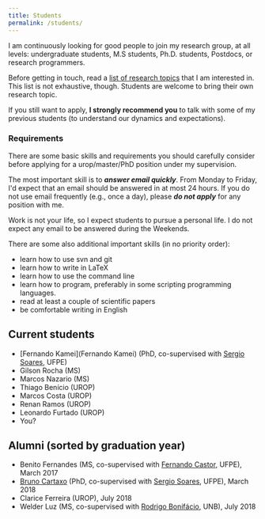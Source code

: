 ```yaml
---
title: Students
permalink: /students/
---
```

I am continuously looking for good people to join my research group, at all levels: undergraduate students, M.S students, Ph.D. students, Postdocs, or research programmers.

Before getting in touch, read a [list of research topics](/research) that I am interested in. This list is not exhaustive, though. Students are welcome to bring their own research topic.

If you still want to apply, **I strongly recommend you** to talk with some of my previous students (to understand our dynamics and expectations).

### Requirements

There are some basic skills and requirements you should carefully consider before applying for a urop/master/PhD position under my supervision.

The most important skill is to ***answer email quickly***. From Monday to Friday, I'd expect that an email should be answered in at most 24 hours. If you do not use email frequently (e.g., once a day), please ***do not apply*** for any position with me.

Work is not your life, so I expect students to pursue a personal life. I do not expect any email to be answered during the Weekends.

There are some also additional important skills (in no priority order):

- learn how to use svn and git
- learn how to write in LaTeX
- learn how to use the command line
- learn how to program, preferably in some scripting programming languages.
- read at least a couple of scientific papers
- be comfortable writing in English


## Current students

- [Fernando Kamei](Fernando Kamei) (PhD, co-supervised with [Sergio Soares](https://sites.google.com/a/cin.ufpe.br/castor/), UFPE)
- Gilson Rocha (MS)
- Marcos Nazario (MS)
- Thiago Benício (UROP)
- Marcos Costa (UROP)
- Renan Ramos (UROP)
- Leonardo Furtado (UROP)
- You?


## Alumni (sorted by graduation year)

- Benito Fernandes (MS, co-supervised with [Fernando Castor](https://sites.google.com/a/cin.ufpe.br/castor/), UFPE), March 2017
- [Bruno Cartaxo](https://sites.google.com/site/brunocartaxo/) (PhD, co-supervised with [Sergio Soares](http://www.cin.ufpe.br/~scbs/), UFPE), March 2018
- Clarice Ferreira (UROP), July 2018
- Welder Luz (MS, co-supervised with [Rodrigo Bonifácio](http://rbonifacio.net/), UNB), July 2018
